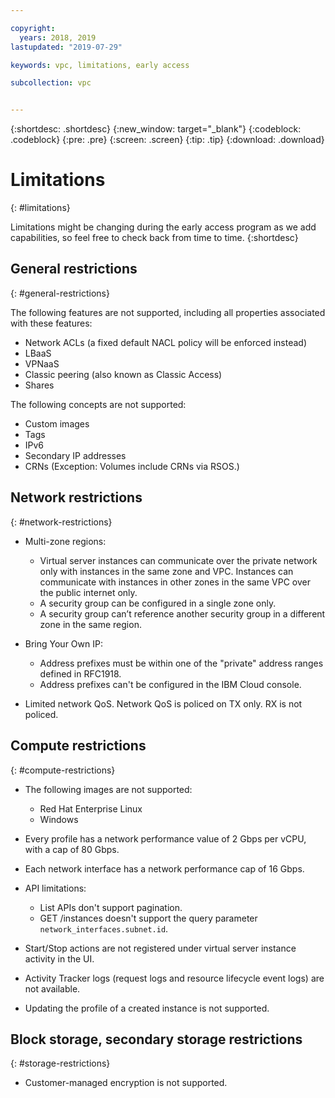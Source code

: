 ```yaml
---

copyright:
  years: 2018, 2019
lastupdated: "2019-07-29"

keywords: vpc, limitations, early access

subcollection: vpc


---
```


{:shortdesc: .shortdesc}
{:new_window: target="_blank"}
{:codeblock: .codeblock}
{:pre: .pre}
{:screen: .screen}
{:tip: .tip}
{:download: .download}


# Limitations
{: #limitations}

Limitations might be changing during the early access program as we add capabilities, so feel free to check back from time to time.
{:shortdesc}

## General restrictions
{: #general-restrictions}

The following features are not supported, including all properties associated with these features:
* Network ACLs (a fixed default NACL policy will be enforced instead)
* LBaaS
* VPNaaS
* Classic peering (also known as Classic Access)
* Shares

The following concepts are not supported:
* Custom images
* Tags
* IPv6
* Secondary IP addresses
* CRNs (Exception: Volumes include CRNs via RSOS.)


## Network restrictions
{: #network-restrictions}

* Multi-zone regions: 
  * Virtual server instances can communicate over the private network only with instances in the same zone and VPC. Instances can communicate with instances in other zones in the same VPC over the public internet only.
  * A security group can be configured in a single zone only. 
  * A security group can’t reference another security group in a different zone in the same region.

* Bring Your Own IP:
   * Address prefixes must be within one of the "private" address ranges defined in RFC1918.
   * Address prefixes can't be configured in the IBM Cloud console.

* Limited network QoS. Network QoS is policed on TX only. RX is not policed.


## Compute restrictions
{: #compute-restrictions}

* The following images are not supported:
  * Red Hat Enterprise Linux 
  * Windows
* Every profile has a network performance value of 2 Gbps per vCPU, with a cap of 80 Gbps.

* Each network interface has a network performance cap of 16 Gbps.

* API limitations:
  * List APIs don't support pagination. 
  * GET /instances doesn't support the query parameter `network_interfaces.subnet.id`.
* Start/Stop actions are not registered under virtual server instance activity in the UI.
* Activity Tracker logs (request logs and resource lifecycle event logs) are not available.
* Updating the profile of a created instance is not supported.

## Block storage, secondary storage restrictions
{: #storage-restrictions}

* Customer-managed encryption is not supported.
